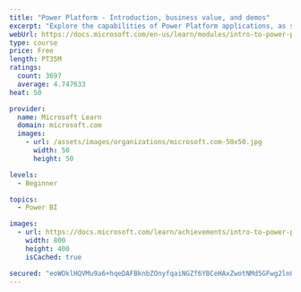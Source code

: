 ```yaml
---
title: "Power Platform - Introduction, business value, and demos"
excerpt: "Explore the capabilities of Power Platform applications, as seen in demonstrations and customer case studies."
webUrl: https://docs.microsoft.com/en-us/learn/modules/intro-to-power-platform-mba/
type: course
price: Free
length: PT35M
ratings:
  count: 3697
  average: 4.747633
heat: 50

provider:
  name: Microsoft Learn
  domain: microsoft.com
  images:
    - url: /assets/images/organizations/microsoft.com-50x50.jpg
      width: 50
      height: 50

levels:
  - Beginner

topics:
  - Power BI

images:
  - url: https://docs.microsoft.com/learn/achievements/intro-to-power-platform-social.png
    width: 800
    height: 400
    isCached: true

secured: "eoWOklHQVMu9a6+hqeDAFBknbZOnyfqaiNGZf6YBCeHAxZwotNMd5GFwg2lnQJ/ZdobodFnfbbTdcBLjFz/STq/Z3hvqGiZzca72nuA8WUzikf/P6Ywz6smMcKXjHEzk6bpeMN1TFWig/Y7AMlhoN+rUI1IxH4zBo1fzsjBfQnf0oeYLtKW1JXv2zp1jncrz5d+gSRO1XNefB/Me+Gr+6oVSg0SD4rimCp7zagD4wQmakNHm7dScWiEwnD3vMWtOmH+Kq9SGhZ66ip6Z9hMQjsiOSZIkEnAALaAi0JwQ9FDkrIU7nlee0AbghrvtHYBBlgj8+i3ZTjVFmMQ9Zj9tpRDk3jlf3xqZ4AMwYxRCQT8K/Pgxc3HbSDVzp5yWynC8jJQgpVlxTfcWpOxz9a/vrHMa+inUD8/CaQMsc/ZxTxk=;dgIs4ccEDFp8W+Kpibh8OQ=="
---
```


